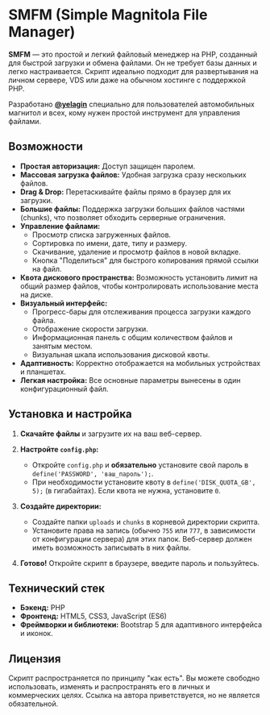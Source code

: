 # SMFM (Simple Magnitola File Manager)

**SMFM** — это простой и легкий файловый менеджер на PHP, созданный для быстрой загрузки и обмена файлами. Он не требует базы данных и легко настраивается. Скрипт идеально подходит для развертывания на личном сервере, VDS или даже на обычном хостинге с поддержкой PHP.

Разработано [**@yelagin**](https://yelagin.ru) специально для пользователей автомобильных магнитол и всех, кому нужен простой инструмент для управления файлами.

## Возможности

*   **Простая авторизация:** Доступ защищен паролем.
*   **Массовая загрузка файлов:** Удобная загрузка сразу нескольких файлов.
*   **Drag & Drop:** Перетаскивайте файлы прямо в браузер для их загрузки.
*   **Большие файлы:** Поддержка загрузки больших файлов частями (chunks), что позволяет обходить серверные ограничения.
*   **Управление файлами:**
    *   Просмотр списка загруженных файлов.
    *   Сортировка по имени, дате, типу и размеру.
    *   Скачивание, удаление и просмотр файлов в новой вкладке.
    *   Кнопка "Поделиться" для быстрого копирования прямой ссылки на файл.
*   **Квота дискового пространства:** Возможность установить лимит на общий размер файлов, чтобы контролировать использование места на диске.
*   **Визуальный интерфейс:**
    *   Прогресс-бары для отслеживания процесса загрузки каждого файла.
    *   Отображение скорости загрузки.
    *   Информационная панель с общим количеством файлов и занятым местом.
    *   Визуальная шкала использования дисковой квоты.
*   **Адаптивность:** Корректно отображается на мобильных устройствах и планшетах.
*   **Легкая настройка:** Все основные параметры вынесены в один конфигурационный файл.

## Установка и настройка

1.  **Скачайте файлы** и загрузите их на ваш веб-сервер.
2.  **Настройте `config.php`:**
    *   Откройте `config.php` и **обязательно** установите свой пароль в `define('PASSWORD', 'ваш_пароль');`.
    *   При необходимости установите квоту в `define('DISK_QUOTA_GB', 5);` (в гигабайтах). Если квота не нужна, установите `0`.
3.  **Создайте директории:**
    *   Создайте папки `uploads` и `chunks` в корневой директории скрипта.
    *   Установите права на запись (обычно `755` или `777`, в зависимости от конфигурации сервера) для этих папок. Веб-сервер должен иметь возможность записывать в них файлы.

4.  **Готово!** Откройте скрипт в браузере, введите пароль и пользуйтесь.

## Технический стек

*   **Бэкенд:** PHP
*   **Фронтенд:** HTML5, CSS3, JavaScript (ES6)
*   **Фреймворки и библиотеки:** Bootstrap 5 для адаптивного интерфейса и иконок.

## Лицензия

Скрипт распространяется по принципу "как есть". Вы можете свободно использовать, изменять и распространять его в личных и коммерческих целях. Ссылка на автора приветствуется, но не является обязательной.
